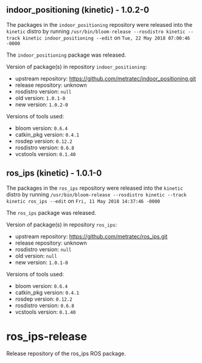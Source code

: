 ## indoor_positioning (kinetic) - 1.0.2-0

The packages in the `indoor_positioning` repository were released into the `kinetic` distro by running `/usr/bin/bloom-release --rosdistro kinetic --track kinetic indoor_positioning --edit` on `Tue, 22 May 2018 07:00:46 -0000`

The `indoor_positioning` package was released.

Version of package(s) in repository `indoor_positioning`:

- upstream repository: https://github.com/metratec/indoor_positioning.git
- release repository: unknown
- rosdistro version: `null`
- old version: `1.0.1-0`
- new version: `1.0.2-0`

Versions of tools used:

- bloom version: `0.6.4`
- catkin_pkg version: `0.4.1`
- rosdep version: `0.12.2`
- rosdistro version: `0.6.8`
- vcstools version: `0.1.40`


## ros_ips (kinetic) - 1.0.1-0

The packages in the `ros_ips` repository were released into the `kinetic` distro by running `/usr/bin/bloom-release --rosdistro kinetic --track kinetic ros_ips --edit` on `Fri, 11 May 2018 14:37:46 -0000`

The `ros_ips` package was released.

Version of package(s) in repository `ros_ips`:

- upstream repository: https://github.com/metratec/ros_ips.git
- release repository: unknown
- rosdistro version: `null`
- old version: `null`
- new version: `1.0.1-0`

Versions of tools used:

- bloom version: `0.6.4`
- catkin_pkg version: `0.4.1`
- rosdep version: `0.12.2`
- rosdistro version: `0.6.8`
- vcstools version: `0.1.40`


# ros_ips-release
Release repository of the ros_ips ROS package.
